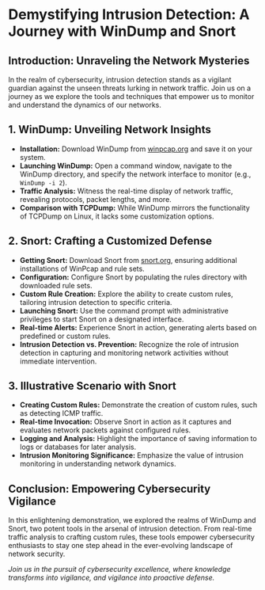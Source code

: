 # Demystifying Intrusion Detection: A Journey with WinDump and Snort

## Introduction: Unraveling the Network Mysteries

In the realm of cybersecurity, intrusion detection stands as a vigilant guardian against the unseen threats lurking in network traffic. Join us on a journey as we explore the tools and techniques that empower us to monitor and understand the dynamics of our networks.

## 1. **WinDump: Unveiling Network Insights**
- **Installation:** Download WinDump from [winpcap.org](https://www.winpcap.org/) and save it on your system.
- **Launching WinDump:** Open a command window, navigate to the WinDump directory, and specify the network interface to monitor (e.g., `WinDump -i 2`).
- **Traffic Analysis:** Witness the real-time display of network traffic, revealing protocols, packet lengths, and more.
- **Comparison with TCPDump:** While WinDump mirrors the functionality of TCPDump on Linux, it lacks some customization options.

## 2. **Snort: Crafting a Customized Defense**
- **Getting Snort:** Download Snort from [snort.org](https://www.snort.org/), ensuring additional installations of WinPcap and rule sets.
- **Configuration:** Configure Snort by populating the rules directory with downloaded rule sets.
- **Custom Rule Creation:** Explore the ability to create custom rules, tailoring intrusion detection to specific criteria.
- **Launching Snort:** Use the command prompt with administrative privileges to start Snort on a designated interface.
- **Real-time Alerts:** Experience Snort in action, generating alerts based on predefined or custom rules.
- **Intrusion Detection vs. Prevention:** Recognize the role of intrusion detection in capturing and monitoring network activities without immediate intervention.

## 3. **Illustrative Scenario with Snort**
- **Creating Custom Rules:** Demonstrate the creation of custom rules, such as detecting ICMP traffic.
- **Real-time Invocation:** Observe Snort in action as it captures and evaluates network packets against configured rules.
- **Logging and Analysis:** Highlight the importance of saving information to logs or databases for later analysis.
- **Intrusion Monitoring Significance:** Emphasize the value of intrusion monitoring in understanding network dynamics.

## Conclusion: Empowering Cybersecurity Vigilance
In this enlightening demonstration, we explored the realms of WinDump and Snort, two potent tools in the arsenal of intrusion detection. From real-time traffic analysis to crafting custom rules, these tools empower cybersecurity enthusiasts to stay one step ahead in the ever-evolving landscape of network security.

*Join us in the pursuit of cybersecurity excellence, where knowledge transforms into vigilance, and vigilance into proactive defense.*
